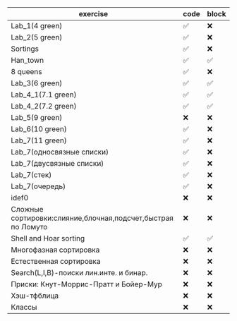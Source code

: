 | exercise | code | block | 
| ------------- | ------------- | ------------- |
| Lab_1(4 green) | :white_check_mark:| :x:  |
| Lab_2(5 green) | :white_check_mark: | :x:  | 
| Sortings |:white_check_mark: | :x:  |
| Han_town |:white_check_mark: | :white_check_mark:  |
|  8 queens|:white_check_mark:  | :x:  |
| Lab_3(6 green) |:white_check_mark:  | :white_check_mark:  |
| Lab_4_1(7.1 green) |:white_check_mark:| :white_check_mark:  |
| Lab_4_2(7.2 green) |:white_check_mark:  | :white_check_mark:  |
| Lab_5(9 green) | :x:| :x:  | 
| Lab_6(10 green) |:white_check_mark: | :x:  |
| Lab_7(11 green) |:white_check_mark:  | :x:  |
| Lab_7(односвязные списки) | :white_check_mark:| :x:  |
| Lab_7(двусвязные списки) | :white_check_mark:| :x:  |
| Lab_7(стек) | :white_check_mark: | :x:  |
| Lab_7(очередь) |:white_check_mark:  | :x:  |
| idef0|:x:  | :x:  | 
| Сложные сортировки:слияние,блочная,подсчет,быстрая по Ломуто|:x: | :x:  |
| Shell and Hoar sorting|:white_check_mark: | :white_check_mark:  |
| Многофазная сортировка|:x:  | :x:  |
| Естественная сортировка|:x:  | :x:  |
|Search(L,I,B)-поиски лин.инте. и бинар.| :x:   | :x:  |
| Приски: Кнут-Моррис-Пратт и Бойер-Мур|:x:  | :x:  |
| Хэш-тфблица|:x:  | :x:  |
| Классы|:x:  | :x:  |